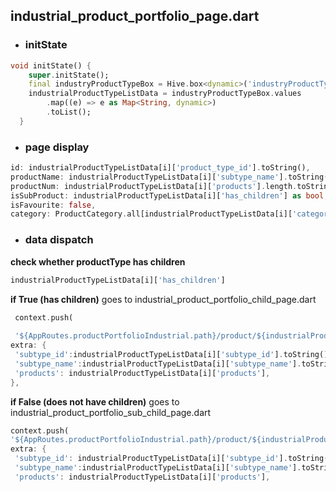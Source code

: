 ## industrial_product_portfolio_page.dart

- ### initState

```dart
void initState() {
    super.initState();
    final industryProductTypeBox = Hive.box<dynamic>('industryProductTypeBox');
    industrialProductTypeListData = industryProductTypeBox.values
        .map((e) => e as Map<String, dynamic>)
        .toList();
  }
```
- ### page display
```dart
id: industrialProductTypeListData[i]['product_type_id'].toString(),
productName: industrialProductTypeListData[i]['subtype_name'].toString(),
productNum: industrialProductTypeListData[i]['products'].length.toString(),
isSubProduct: industrialProductTypeListData[i]['has_children'] as bool,
isFavourite: false,
category: ProductCategory.all[industrialProductTypeListData[i]['category'] as int],

```
- ### data dispatch
**check whether productType has children**
```dart
industrialProductTypeListData[i]['has_children']
```
**if True (has children)** 
goes to industrial_product_portfolio_child_page.dart
```dart
 context.push(
 
 '${AppRoutes.productPortfolioIndustrial.path}/product/${industrialProductTypeListData[i]['category']}/${industrialProductTypeListData[i]['subtype_id']}/',
extra: {
 'subtype_id':industrialProductTypeListData[i]['subtype_id'].toString(),
 'subtype_name':industrialProductTypeListData[i]['subtype_name'].toString(),
 'products': industrialProductTypeListData[i]['products'],
},
```
**if False (does not have children)** 
goes to industrial_product_portfolio_sub_child_page.dart

```dart
context.push(
'${AppRoutes.productPortfolioIndustrial.path}/product/${industrialProductTypeListData[i]['category']}/${industrialProductTypeListData[i]['subtype_id']}/${industrialProductTypeListData[i]['subtype_id']}',
extra: {
 'subtype_id': industrialProductTypeListData[i]['subtype_id'].toString(),
 'subtype_name':industrialProductTypeListData[i]['subtype_name'].toString(),
 'products': industrialProductTypeListData[i]['products'],
```
